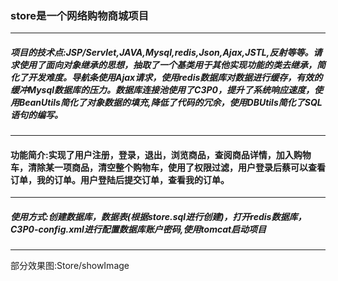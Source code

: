 ### store是一个网络购物商城项目

***
##### 项目的技术点:JSP/Servlet,JAVA,Mysql,redis,Json,Ajax,JSTL,反射等等。请求使用了面向对象继承的思想，抽取了一个基类用于其他实现功能的类去继承，简化了开发难度。导航条使用Ajax请求，使用redis数据库对数据进行缓存，有效的缓冲Mysql数据库的压力。数据库连接池使用了C3P0，提升了系统响应速度，使用BeanUtils简化了对象数据的填充,降低了代码的冗余，使用DBUtils简化了SQL语句的编写。

***
#### 功能简介:实现了用户注册，登录，退出，浏览商品，查阅商品详情，加入购物车，清除某一项商品，清空整个购物车，使用了权限过滤，用户登录后蔡可以查看订单，我的订单。用户登陆后提交订单，查看我的订单。
***
##### 使用方式:创建数据库，数据表(根据store.sql进行创建)，打开redis数据库，C3P0-config.xml进行配置数据库账户密码,使用tomcat启动项目
***
部分效果图:Store/showImage
